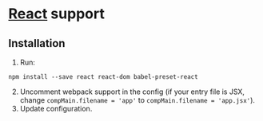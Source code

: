 # [React](https://facebook.github.io/react/) support


## Installation

1. Run:
  ```
  npm install --save react react-dom babel-preset-react
  ```
2. Uncomment webpack support in the config (if your entry file is JSX, change `compMain.filename = 'app'` to `compMain.filename = 'app.jsx'`).
3. Update configuration.

